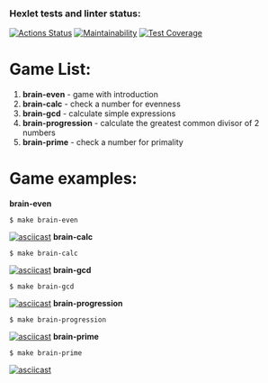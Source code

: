 ### Hexlet tests and linter status:
[![Actions Status](https://github.com/LevKrestuaninov/fullstack-javascript-project-44/workflows/hexlet-check/badge.svg)](https://github.com/LevKrestuaninov/fullstack-javascript-project-44/actions)
[![Maintainability](https://api.codeclimate.com/v1/badges/62c1bb3360cd71acb58f/maintainability)](https://codeclimate.com/github/LevKrestuaninov/fullstack-javascript-project-44/maintainability)
[![Test Coverage](https://api.codeclimate.com/v1/badges/62c1bb3360cd71acb58f/test_coverage)](https://codeclimate.com/github/LevKrestuaninov/fullstack-javascript-project-44/test_coverage)
# Game List:
1. **brain-even** - game with introduction
2. **brain-calc** - check a number for evenness
3. **brain-gcd** - calculate simple expressions
4. **brain-progression** - calculate the greatest common divisor of 2 numbers
5. **brain-prime** - check a number for primality
# Game examples: 
**brain-even**
```
$ make brain-even
```
[![asciicast](https://asciinema.org/a/U03pGSy05GIkz1e4NQjtnIAAU.svg)](https://asciinema.org/a/U03pGSy05GIkz1e4NQjtnIAAU)
**brain-calc**
```
$ make brain-calc
```
[![asciicast](https://asciinema.org/a/bpP4wwVCdqlGmpXpWkzS4F4LN.svg)](https://asciinema.org/a/bpP4wwVCdqlGmpXpWkzS4F4LN)
**brain-gcd**
```
$ make brain-gcd
```
[![asciicast](https://asciinema.org/a/CMVMfQGcdtLjJwExkCXjFdlD5.svg)](https://asciinema.org/a/CMVMfQGcdtLjJwExkCXjFdlD5)
**brain-progression**
```
$ make brain-progression
```
[![asciicast](https://asciinema.org/a/4RKIzty7GgeWTjH9VPItU6P3G.svg)](https://asciinema.org/a/4RKIzty7GgeWTjH9VPItU6P3G)
**brain-prime**
```
$ make brain-prime
```
[![asciicast](https://asciinema.org/a/rsEFU2RnomqhfJLWU8gJgvpJ5.svg)](https://asciinema.org/a/rsEFU2RnomqhfJLWU8gJgvpJ5)